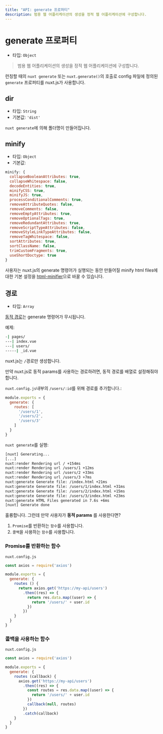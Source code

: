```yaml
---
title: "API: generate 프로퍼티"
description: 범용 웹 어플리케이션의 생성을 정적 웹 어플리케이션에 구성합니다.
---
```


# generate 프로퍼티

- 타입: `Object`

> 범용 웹 어플리케이션의 생성을 정적 웹 어플리케이션에 구성합니다.

런칭할 때의 `nuxt generate` 또는 `nuxt.generate()`의 호출로 config 파일에 정의된 `generate` 프로퍼티를 nuxt.js가 사용합니다.

## dir

- 타입: `String`
- 기본값: `'dist'`

`nuxt generate`에 의해 폴더명이 만들어집니다.

## minify

- 타입: `Object`
- 기본값:

```js
minify: {
  collapseBooleanAttributes: true,
  collapseWhitespace: false,
  decodeEntities: true,
  minifyCSS: true,
  minifyJS: true,
  processConditionalComments: true,
  removeAttributeQuotes: false,
  removeComments: false,
  removeEmptyAttributes: true,
  removeOptionalTags: true,
  removeRedundantAttributes: true,
  removeScriptTypeAttributes: false,
  removeStyleLinkTypeAttributes: false,
  removeTagWhitespace: false,
  sortAttributes: true,
  sortClassName: false,
  trimCustomFragments: true,
  useShortDoctype: true
}
```

사용자는 nuxt.js의 generate 명령어가 실행되는 동안 만들어질 minify html files에 대한 기본 설정을 [html-minifier](https://github.com/kangax/html-minifier)으로 바꿀 수 있습니다.


## 경로

- 타입: `Array`

[동적 경로](/guide/routing#dynamic-routes)는 generate 명령어가 무시됩니다.

예제:

```bash
-| pages/
---| index.vue
---| users/
-----| _id.vue
```

nuxt.js는 `/`경로만 생성합니다.

만약 nuxt.js로 동적 params를 사용하는 경로하려면, 동적 경로를 배열로 설정해줘야 합니다.

`nuxt.config.js`내부의 `/users/:id`를 위해 경로를 추가합니다.:
```js
module.exports = {
  generate: {
    routes: [
      '/users/1',
      '/users/2',
      '/users/3'
    ]
  }
}
```

`nuxt generate`를 실행:
```bash
[nuxt] Generating...
[...]
nuxt:render Rendering url / +154ms
nuxt:render Rendering url /users/1 +12ms
nuxt:render Rendering url /users/2 +33ms
nuxt:render Rendering url /users/3 +7ms
nuxt:generate Generate file: /index.html +21ms
nuxt:generate Generate file: /users/1/index.html +31ms
nuxt:generate Generate file: /users/2/index.html +15ms
nuxt:generate Generate file: /users/3/index.html +23ms
nuxt:generate HTML Files generated in 7.6s +6ms
[nuxt] Generate done
```

훌륭합니다. 그런데 만약 사용자가 **동적 params** 를 사용한다면?
1. `Promise`를 반환하는 `함수`를 사용합니다.
2. `콜백`을 사용하는 `함수`를 사용합니다.

### Promise를 반환하는 함수

`nuxt.config.js`
```js
const axios = require('axios')

module.exports = {
  generate: {
    routes () {
      return axios.get('https://my-api/users')
        .then((res) => {
          return res.data.map((user) => {
            return '/users/' + user.id
          })
        })
    }
  }
}
```

### 콜백을 사용하는 함수

`nuxt.config.js`
```js
const axios = require('axios')

module.exports = {
  generate: {
    routes (callback) {
      axios.get('https://my-api/users')
        .then((res) => {
          const routes = res.data.map((user) => {
            return '/users/' + user.id
          })
          callback(null, routes)
        })
        .catch(callback)
    }
  }
}
```
